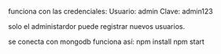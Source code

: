 funciona con las credenciales:
Usuario: admin
Clave: admin123

solo el administardor puede registrar nuevos usuarios.

se conecta con mongodb
funciona así:
npm install
npm start
